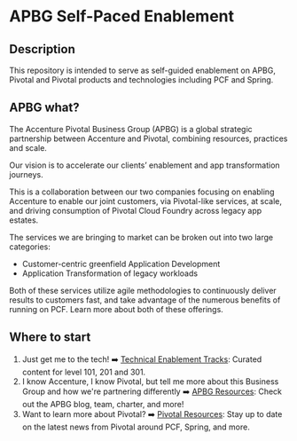 # APBG Self-Paced Enablement
## Description
This repository is intended to serve as self-guided enablement on APBG, Pivotal and Pivotal products and technologies including PCF and Spring.

## APBG what?
The Accenture Pivotal Business Group (APBG) is a global strategic partnership between Accenture and Pivotal, combining resources, practices and scale.

Our vision is to accelerate our clients’ enablement and app transformation journeys.

This is a collaboration between our two companies focusing on enabling Accenture to enable our joint customers, via Pivotal-like services, at scale, and driving consumption of Pivotal Cloud Foundry across legacy app estates.

The services we are bringing to market can be broken out into two large categories:
- Customer-centric greenfield Application Development
- Application Transformation of legacy workloads

Both of these services utilize agile methodologies to continuously deliver results to customers fast, and take advantage of the numerous benefits of running on PCF. Learn more about both of these offerings.


## Where to start
1. Just get me to the tech! :arrow_right: [Technical Enablement Tracks](/enablement/overview.md): Curated content for level 101, 201 and 301.
2. I know Accenture, I know Pivotal, but tell me more about this Business Group and how we're partnering differently :arrow_right: [APBG Resources](/apbg/overview.md): Check out the APBG blog, team, charter, and more!
2. Want to learn more about Pivotal? :arrow_right: [Pivotal Resources](/pivotal/overview.md): Stay up to date on the latest news from Pivotal around PCF, Spring, and more.
